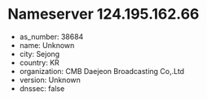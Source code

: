# Nameserver 124.195.162.66

* as_number: 38684
* name: Unknown
* city: Sejong
* country: KR
* organization: CMB Daejeon Broadcasting Co,.Ltd
* version: Unknown
* dnssec: false

